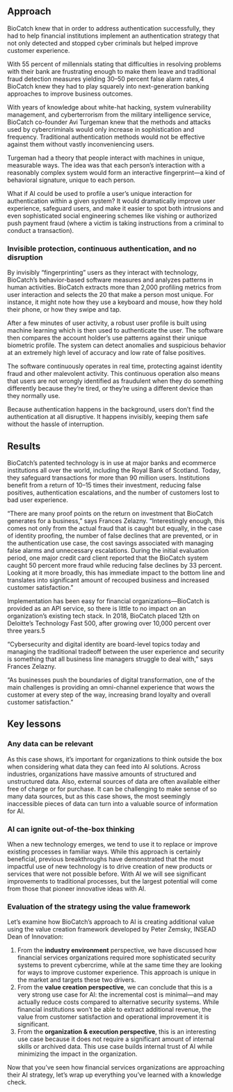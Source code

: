 ## Approach

BioCatch knew that in order to address authentication successfully, they had to help financial institutions implement an authentication strategy that not only detected and stopped cyber criminals but helped improve customer experience.

With 55 percent of millennials stating that difficulties in resolving problems with their bank are frustrating enough to make them leave and traditional fraud detection measures yielding 30–50 percent false alarm rates,4 BioCatch knew they had to play squarely into next-generation banking approaches to improve business outcomes.

With years of knowledge about white-hat hacking, system vulnerability management, and cyberterrorism from the military intelligence service, BioCatch co-founder Avi Turgeman knew that the methods and attacks used by cybercriminals would only increase in sophistication and frequency. Traditional authentication methods would not be effective against them without vastly inconveniencing users.

Turgeman had a theory that people interact with machines in unique, measurable ways. The idea was that each person’s interaction with a reasonably complex system would form an interactive fingerprint—a kind of behavioral signature, unique to each person.

What if AI could be used to profile a user’s unique interaction for authentication within a given system? It would dramatically improve user experience, safeguard users, and make it easier to spot both intrusions and even sophisticated social engineering schemes like vishing or authorized push payment fraud (where a victim is taking instructions from a criminal to conduct a transaction).

### Invisible protection, continuous authentication, and no disruption

By invisibly “fingerprinting” users as they interact with technology, BioCatch’s behavior-based software measures and analyzes patterns in human activities. BioCatch extracts more than 2,000 profiling metrics from user interaction and selects the 20 that make a person most unique. For instance, it might note how they use a keyboard and mouse, how they hold their phone, or how they swipe and tap.

After a few minutes of user activity, a robust user profile is built using machine learning which is then used to authenticate the user. The software then compares the account holder’s use patterns against their unique biometric profile. The system can detect anomalies and suspicious behavior at an extremely high level of accuracy and low rate of false positives.

The software continuously operates in real time, protecting against identity fraud and other malevolent activity. This continuous operation also means that users are not wrongly identified as fraudulent when they do something differently because they’re tired, or they’re using a different device than they normally use.

Because authentication happens in the background, users don’t find the authentication at all disruptive. It happens invisibly, keeping them safe without the hassle of interruption.

## Results

BioCatch’s patented technology is in use at major banks and ecommerce institutions all over the world, including the Royal Bank of Scotland. Today, they safeguard transactions for more than 90 million users. Institutions benefit from a return of 10–15 times their investment, reducing false positives, authentication escalations, and the number of customers lost to bad user experience.

“There are many proof points on the return on investment that BioCatch generates for a business,” says Frances Zelazny. “Interestingly enough, this comes not only from the actual fraud that is caught but equally, in the case of identity proofing, the number of false declines that are prevented, or in the authentication use case, the cost savings associated with managing false alarms and unnecessary escalations. During the initial evaluation period, one major credit card client reported that the BioCatch system caught 50 percent more fraud while reducing false declines by 33 percent. Looking at it more broadly, this has immediate impact to the bottom line and translates into significant amount of recouped business and increased customer satisfaction.”

Implementation has been easy for financial organizations—BioCatch is provided as an API service, so there is little to no impact on an organization’s existing tech stack. In 2018, BioCatch placed 12th on Deloitte’s Technology Fast 500, after growing over 10,000 percent over three years.5

“Cybersecurity and digital identity are board-level topics today and managing the traditional tradeoff between the user experience and security is something that all business line managers struggle to deal with,” says Frances Zelazny.

“As businesses push the boundaries of digital transformation, one of the main challenges is providing an omni-channel experience that wows the customer at every step of the way, increasing brand loyalty and overall customer satisfaction.”

## Key lessons

### Any data can be relevant

As this case shows, it’s important for organizations to think outside the box when considering what data they can feed into AI solutions. Across industries, organizations have massive amounts of structured and unstructured data. Also, external sources of data are often available either free of charge or for purchase. It can be challenging to make sense of so many data sources, but as this case shows, the most seemingly inaccessible pieces of data can turn into a valuable source of information for AI.

### AI can ignite out-of-the-box thinking

When a new technology emerges, we tend to use it to replace or improve existing processes in familiar ways. While this approach is certainly beneficial, previous breakthroughs have demonstrated that the most impactful use of new technology is to drive creation of new products or services that were not possible before. With AI we will see significant improvements to traditional processes, but the largest potential will come from those that pioneer innovative ideas with AI.

### Evaluation of the strategy using the value framework

Let’s examine how BioCatch’s approach to AI is creating additional value using the value creation framework developed by Peter Zemsky, INSEAD Dean of Innovation:

1. From the **industry environment** perspective, we have discussed how financial services organizations required more sophisticated security systems to prevent cybercrime, while at the same time they are looking for ways to improve customer experience. This approach is unique in the market and targets these two drivers.
2. From the **value creation perspective**, we can conclude that this is a very strong use case for AI: the incremental cost is minimal—and may actually reduce costs compared to alternative security systems. While financial institutions won’t be able to extract additional revenue, the value from customer satisfaction and operational improvement it is significant.
3. From the **organization & execution perspective**, this is an interesting use case because it does not require a significant amount of internal skills or archived data. This use case builds internal trust of AI while minimizing the impact in the organization.

Now that you’ve seen how financial services organizations are approaching their AI strategy, let’s wrap up everything you’ve learned with a knowledge check.